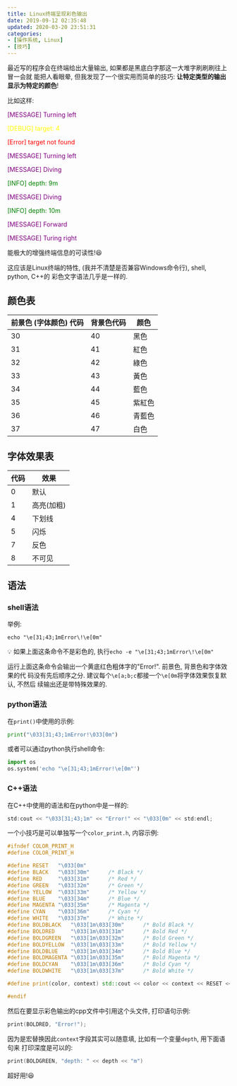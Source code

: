```yaml
---
title: Linux终端呈现彩色输出
date: 2019-09-12 02:35:48
updated: 2020-03-20 23:51:31
categories:
- [操作系统, Linux]
- [技巧]
---
```


最近写的程序会在终端给出大量输出, 如果都是黑底白字那这一大堆字刷刷刷往上冒一会就
能把人看眼晕, 但我发现了一个很实用而简单的技巧: **让特定类型的输出显示为特定的颜色**!

<!-- More -->

比如这样:

<p  style="color:purple">
[MESSAGE] Turning left
</p>
<p style="color:yellow">
[DEBUG] target: 4
</p>
<p style="color:red">
[Error] target not found
</p>
<p  style="color:purple">
[MESSAGE] Turning left
</p>
<p  style="color:purple">
[MESSAGE] Diving
</p>
<p style="color:green">
[INFO] depth: 9m
</p>
<p  style="color:purple">
[MESSAGE] Diving
</p>
<p style="color:green">
[INFO] depth: 10m
</p>
<p  style="color:purple">
[MESSAGE] Forward
</p>
<p  style="color:purple">
[MESSAGE] Turing right
</p>


能极大的增强终端信息的可读性!😆

这应该是Linux终端的特性, (我并不清楚是否兼容Windows命令行), shell, python, C++的
彩色文字语法几乎是一样的.

## 颜色表

|前景色 (字体颜色) 代码|背景色代码|颜色|
|-|-|-|
|30|40|黑色|
|31|41|紅色|
|32|42|綠色|
|33|43|黃色|
|34|44|藍色|
|35|45|紫紅色|
|36|46|青藍色|
|37|47|白色|

## 字体效果表

|代码|效果|
|-|-|
|0|默认|
|1|高亮(加粗)|
|4|下划线|
|5|闪烁|
|7|反色|
|8|不可见|

## 语法

### shell语法

举例:

```shell
echo "\e[31;43;1mError\!\e[0m"
```

💡 如果上面这条命令不是彩色的, 执行`echo -e "\e[31;43;1mError\!\e[0m"`

运行上面这条命令会输出一个黄底红色粗体字的"Error!". 前景色, 背景色和字体效果的代
码没有先后顺序之分. 建议每个`\e[a;b;c`都接一个`\e[0m`将字体效果恢复默认, 不然后
续输出还是带特殊效果的.

### python语法

在`print()`中使用的示例:

```python
print("\033[31;43;1mError!\033[0m")
```

或者可以通过python执行shell命令:

```python
import os
os.system('echo "\e[31;43;1mError!\e[0m"')
```

### C++语法

在C++中使用的语法和在python中是一样的:

```cpp
std:cout << "\033[31;43;1m" << "Error!" << "\033[0m" << std:endl;
```

一个小技巧是可以单独写一个`color_print.h`, 内容示例:

```Cpp
#ifndef COLOR_PRINT_H
#define COLOR_PRINT_H

#define RESET   "\033[0m"
#define BLACK   "\033[30m"      /* Black */
#define RED     "\033[31m"      /* Red */
#define GREEN   "\033[32m"      /* Green */
#define YELLOW  "\033[33m"      /* Yellow */
#define BLUE    "\033[34m"      /* Blue */
#define MAGENTA "\033[35m"      /* Magenta */
#define CYAN    "\033[36m"      /* Cyan */
#define WHITE   "\033[37m"      /* White */
#define BOLDBLACK   "\033[1m\033[30m"      /* Bold Black */
#define BOLDRED     "\033[1m\033[31m"      /* Bold Red */
#define BOLDGREEN   "\033[1m\033[32m"      /* Bold Green */
#define BOLDYELLOW  "\033[1m\033[33m"      /* Bold Yellow */
#define BOLDBLUE    "\033[1m\033[34m"      /* Bold Blue */
#define BOLDMAGENTA "\033[1m\033[35m"      /* Bold Magenta */
#define BOLDCYAN    "\033[1m\033[36m"      /* Bold Cyan */
#define BOLDWHITE   "\033[1m\033[37m"      /* Bold White */

#define print(color, context) std::cout << color << context << RESET << std::endl

#endif
```

然后在要显示彩色输出的cpp文件中引用这个头文件, 打印语句示例:

```cpp
print(BOLDRED, "Error!");
```

因为是宏替换因此`context`字段其实可以随意填, 比如有一个变量`depth`, 用下面语句来
打印深度是可以的:

```cpp
print(BOLDGREEN, "depth: " << depth << "m")
```

超好用!😆